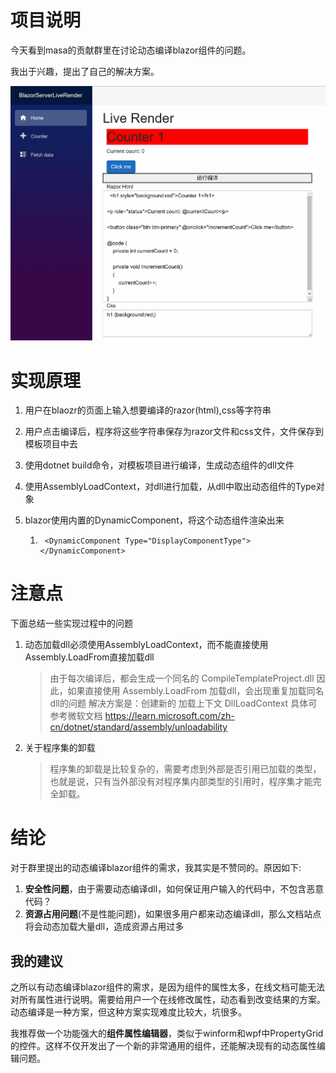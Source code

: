 # 项目说明

今天看到masa的贡献群里在讨论动态编译blazor组件的问题。

我出于兴趣，提出了自己的解决方案。

![](./live.gif)

# 实现原理

1. 用户在blaozr的页面上输入想要编译的razor(html),css等字符串
2. 用户点击编译后，程序将这些字符串保存为razor文件和css文件，文件保存到模板项目中去

3. 使用dotnet build命令，对模板项目进行编译，生成动态组件的dll文件

4. 使用AssemblyLoadContext，对dll进行加载，从dll中取出动态组件的Type对象

5. blazor使用内置的DynamicComponent，将这个动态组件渲染出来

   1. ```
       <DynamicComponent Type="DisplayComponentType"></DynamicComponent>
      ```



# 注意点

下面总结一些实现过程中的问题

1. 动态加载dll必须使用AssemblyLoadContext，而不能直接使用Assembly.LoadFrom直接加载dll
    > 由于每次编译后，都会生成一个同名的 CompileTemplateProject.dll
    > 因此，如果直接使用 Assembly.LoadFrom 加载dll，会出现重复加载同名dll的问题
    > 解决方案是：创建新的 加载上下文 DllLoadContext
    > 具体可参考微软文档
	> https://learn.microsoft.com/zh-cn/dotnet/standard/assembly/unloadability

2. 关于程序集的卸载

   > 程序集的卸载是比较复杂的，需要考虑到外部是否引用已加载的类型，也就是说，只有当外部没有对程序集内部类型的引用时，程序集才能完全卸载。

# 结论

对于群里提出的动态编译blazor组件的需求，我其实是不赞同的。原因如下:

1. **安全性问题**，由于需要动态编译dll，如何保证用户输入的代码中，不包含恶意代码？
2. **资源占用问题**(不是性能问题)，如果很多用户都来动态编译dll，那么文档站点将会动态加载大量dll，造成资源占用过多

## 我的建议

之所以有动态编译blazor组件的需求，是因为组件的属性太多，在线文档可能无法对所有属性进行说明。需要给用户一个在线修改属性，动态看到改变结果的方案。动态编译是一种方案，但这种方案实现难度比较大，坑很多。

我推荐做一个功能强大的**组件属性编辑器**，类似于winform和wpf中PropertyGrid的控件。这样不仅开发出了一个新的非常通用的组件，还能解决现有的动态属性编辑问题。

